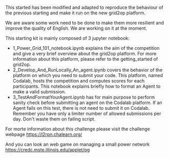 This started has been modified and adapted to reproduce the behaviour of the previous starting and make it run on the new grid2op platform.

We are aware some work need to be done to make them more resilient and improve the quality of English. We are working on it at the moment.

This starting kit is mainly composed of 3 jupyter notebook:

- 1_Power_Grid_101_notebook.ipynb explains the aim of the competition and give a very brief overview about the grid2op platform. For more information about this platform, please refer to the getting_started of grid2op.
- 2_Develop_And_RunLocally_An_agent.ipynb covers the behavior of the platform on which you need to submit your code. This platform, named Codalab, hosts the competition and computes scores for each participants. This notebook explains briefly how to format an Agent to make a valid submission.
- 3_TestAndFormatYourAgent.ipynb has for main purpose to perform sanity check before submitting an agent on the Codalab platform. If an Agent fails on this test, there is not need to submit it on Codalab. Remember you have only a limiter number of allowed submissions per day. Don't waste them on failing script.

For morte information about this challenge please visit the challenge webpage
https://l2rpn.chalearn.org/

And you can look an web game on managing a small power network
https://credc.mste.illinois.edu/applet/pg


